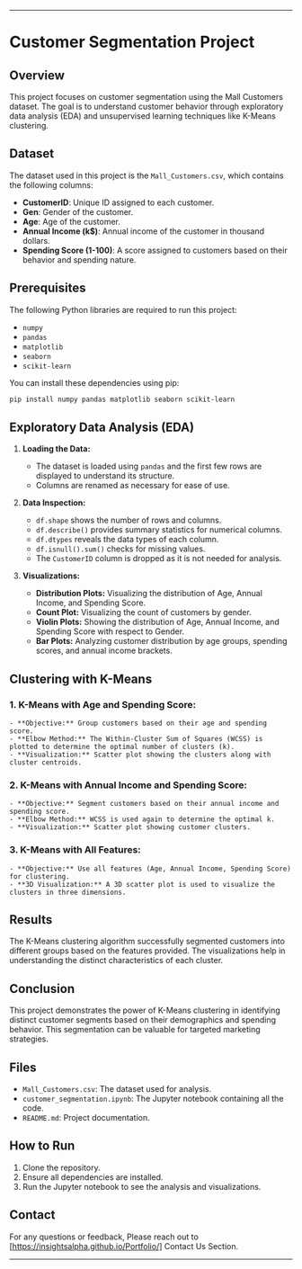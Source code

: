 
---

# Customer Segmentation Project

## Overview

This project focuses on customer segmentation using the Mall Customers dataset. The goal is to understand customer behavior through exploratory data analysis (EDA) and unsupervised learning techniques like K-Means clustering.

## Dataset

The dataset used in this project is the `Mall_Customers.csv`, which contains the following columns:
- **CustomerID**: Unique ID assigned to each customer.
- **Gen**: Gender of the customer.
- **Age**: Age of the customer.
- **Annual Income (k$)**: Annual income of the customer in thousand dollars.
- **Spending Score (1-100)**: A score assigned to customers based on their behavior and spending nature.

## Prerequisites

The following Python libraries are required to run this project:
- `numpy`
- `pandas`
- `matplotlib`
- `seaborn`
- `scikit-learn`
  
You can install these dependencies using pip:
```bash
pip install numpy pandas matplotlib seaborn scikit-learn
```

## Exploratory Data Analysis (EDA)

1. **Loading the Data:**
    - The dataset is loaded using `pandas` and the first few rows are displayed to understand its structure.
    - Columns are renamed as necessary for ease of use.

2. **Data Inspection:**
    - `df.shape` shows the number of rows and columns.
    - `df.describe()` provides summary statistics for numerical columns.
    - `df.dtypes` reveals the data types of each column.
    - `df.isnull().sum()` checks for missing values.
    - The `CustomerID` column is dropped as it is not needed for analysis.

3. **Visualizations:**
    - **Distribution Plots:** Visualizing the distribution of Age, Annual Income, and Spending Score.
    - **Count Plot:** Visualizing the count of customers by gender.
    - **Violin Plots:** Showing the distribution of Age, Annual Income, and Spending Score with respect to Gender.
    - **Bar Plots:** Analyzing customer distribution by age groups, spending scores, and annual income brackets.

## Clustering with K-Means

### 1. **K-Means with Age and Spending Score:**
    - **Objective:** Group customers based on their age and spending score.
    - **Elbow Method:** The Within-Cluster Sum of Squares (WCSS) is plotted to determine the optimal number of clusters (k).
    - **Visualization:** Scatter plot showing the clusters along with cluster centroids.

### 2. **K-Means with Annual Income and Spending Score:**
    - **Objective:** Segment customers based on their annual income and spending score.
    - **Elbow Method:** WCSS is used again to determine the optimal k.
    - **Visualization:** Scatter plot showing customer clusters.

### 3. **K-Means with All Features:**
    - **Objective:** Use all features (Age, Annual Income, Spending Score) for clustering.
    - **3D Visualization:** A 3D scatter plot is used to visualize the clusters in three dimensions.

## Results

The K-Means clustering algorithm successfully segmented customers into different groups based on the features provided. The visualizations help in understanding the distinct characteristics of each cluster.

## Conclusion

This project demonstrates the power of K-Means clustering in identifying distinct customer segments based on their demographics and spending behavior. This segmentation can be valuable for targeted marketing strategies.

## Files

- `Mall_Customers.csv`: The dataset used for analysis.
- `customer_segmentation.ipynb`: The Jupyter notebook containing all the code.
- `README.md`: Project documentation.

## How to Run

1. Clone the repository.
2. Ensure all dependencies are installed.
3. Run the Jupyter notebook to see the analysis and visualizations.

## Contact

For any questions or feedback, Please reach out to [https://insightsalpha.github.io/Portfolio/] Contact Us Section.

---



